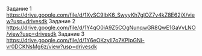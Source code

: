Задание 1 https://drive.google.com/file/d/1XySC9IbK6_SwyyKh7gIOZ7v4kZ8E62jX/view?usp=drivesdk
Задание 2 https://drive.google.com/file/d/1Y4qO0iA9Z5COgNunqwGR8QwE1GaVvLNO/view?usp=drivesdk
Задание 3 https://drive.google.com/file/d/1Y6eOKzylI7o7KPIpGNi-vr0DCKNsMg6z/view?usp=drivesdk

